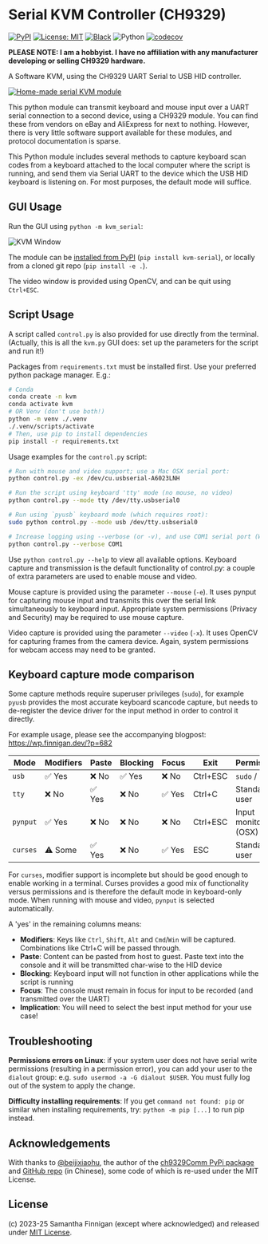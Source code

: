 # Serial KVM Controller (CH9329)

[![PyPI](https://img.shields.io/pypi/v/kvm-serial)](https://pypi.org/project/kvm-serial/)
[![License: MIT](https://img.shields.io/badge/License-MIT-blue.svg)](LICENSE.md)
[![Black](https://img.shields.io/badge/code%20style-black-black)](https://github.com/sjmf/kvm-serial/actions/workflows/lint.yml)
![Python](https://img.shields.io/badge/python-3670A0?&logo=python&color=ffdd54&logoColor=blue)
[![codecov](https://codecov.io/gh/sjmf/kvm-serial/graph/badge.svg?token=LESQXR9PRE)](https://codecov.io/gh/sjmf/kvm-serial)

__PLEASE NOTE: I am a hobbyist. I have no affiliation with any manufacturer developing or selling CH9329 hardware.__

A Software KVM, using the CH9329 UART Serial to USB HID controller.

[![Home-made serial KVM module](https://wp.finnigan.dev/wp-content/uploads/2023/11/mini-uart.jpg)](https://wp.finnigan.dev/?p=682)

This python module can transmit keyboard and mouse input over a UART serial connection to a second 
device, using a CH9329 module. You can find these from vendors on eBay and AliExpress for next to 
nothing. However, there is very little software support available for these modules, and protocol 
documentation is sparse.

This Python module includes several methods to capture keyboard scan codes from a keyboard attached
to the local computer where the script is running, and send them via Serial UART to the device which
the USB HID keyboard is listening on. For most purposes, the default mode will suffice.

## GUI Usage

Run the GUI using `python -m kvm_serial`:

![KVM Window](https://wp.finnigan.dev/wp-content/uploads/2025/06/Screenshot-2025-06-12-at-23.56.28-2.png)

The module can be [installed from PyPI](https://pypi.org/project/kvm-serial/) (`pip install kvm-serial`),
or locally from a cloned git repo (`pip install -e .`).

The video window is provided using OpenCV, and can be quit using `Ctrl+ESC`.

## Script Usage

A script called `control.py` is also provided for use directly from the terminal. 
(Actually, this is all the `kvm.py` GUI does: set up the parameters for the script and run it!)

Packages from `requirements.txt` must be installed first. Use your preferred python package manager. E.g.:

```bash
# Conda
conda create -n kvm
conda activate kvm
# OR Venv (don't use both!)
python -m venv ./.venv
./.venv/scripts/activate
# Then, use pip to install dependencies
pip install -r requirements.txt
```

Usage examples for the `control.py` script:

```bash
# Run with mouse and video support; use a Mac OSX serial port:
python control.py -ex /dev/cu.usbserial-A6023LNH

# Run the script using keyboard 'tty' mode (no mouse, no video)
python control.py --mode tty /dev/tty.usbserial0

# Run using `pyusb` keyboard mode (which requires root):
sudo python control.py --mode usb /dev/tty.usbserial0

# Increase logging using --verbose (or -v), and use COM1 serial port (Windows)
python control.py --verbose COM1
```

Use `python control.py --help` to view all available options. Keyboard capture and transmission is the default functionality of control.py: a couple of extra parameters are used to enable mouse and video.

Mouse capture is provided using the parameter `--mouse` (`-e`). It uses pynput for capturing mouse input and transmits this over the serial link simultaneously to keyboard input. Appropriate system permissions (Privacy and Security) may be required to use mouse capture.

Video capture is provided using the parameter `--video` (`-x`). It uses OpenCV for capturing frames from the camera device. Again, system permissions for webcam access may need to be granted.

## Keyboard capture mode comparison

Some capture methods require superuser privileges (`sudo`), for example `pyusb` provides the most accurate keyboard scancode capture, but needs to de-register the device driver for the input method in order to control it directly.

For example usage, please see the accompanying blogpost: https://wp.finnigan.dev/?p=682

| Mode     | Modifiers  | Paste  | Blocking   | Focus  | Exit     | Permissions            |
|----------|------------|--------|------------|--------|----------|------------------------|
| `usb`    | ✅ Yes     | ❌ No  | ✅ Yes      | ❌ No  | Ctrl+ESC | `sudo` / root          |
| `tty`    | ❌ No      | ✅ Yes | ❌ No       | ✅ Yes | Ctrl+C   | Standard user          |
| `pynput` | ✅ Yes     | ❌ No  | ❌ No       | ❌ No  | Ctrl+ESC | Input monitoring (OSX) |
| `curses` | ⚠️ Some    | ✅ Yes | ❌ No       | ✅ Yes | ESC      | Standard user          |

For `curses`, modifier support is incomplete but should be good enough to enable working in a terminal. Curses provides a good mix of functionality versus permissions and is therefore the default mode in keyboard-only mode. When running with mouse and video, `pynput` is selected automatically.

A 'yes' in the remaining columns means:

 * **Modifiers**:
Keys like `Ctrl`, `Shift`, `Alt` and `Cmd`/`Win` will be captured. Combinations like Ctrl+C will be passed through.
 * **Paste**: 
Content can be pasted from host to guest. Paste text into the console and it will be transmitted char-wise to the HID device
 * **Blocking**:
Keyboard input will not function in other applications while the script is running
 * **Focus**:
The console must remain in focus for input to be recorded (and transmitted over the UART)
 * **Implication**:
You will need to select the best input method for your use case! 

## Troubleshooting

**Permissions errors on Linux**: 
if your system user does not have serial write permissions (resulting in a permission error), you can add your user to the `dialout` group: e.g. `sudo usermod -a -G dialout $USER`. You must fully log out of the system to apply the change.

**Difficulty installing requirements**: If you get `command not found: pip` or similar when installing requirements, try: `python -m pip [...]` to run pip instead.

## Acknowledgements
With thanks to [@beijixiaohu](https://github.com/beijixiaohu), the author of the [ch9329Comm PyPi package](https://pypi.org/project/ch9329Comm/) and [GitHub repo](https://github.com/beijixiaohu/CH9329_COMM/) (in Chinese), some code of which is re-used under the MIT License.

## License
(c) 2023-25 Samantha Finnigan (except where acknowledged) and released under [MIT License](LICENSE.md).

